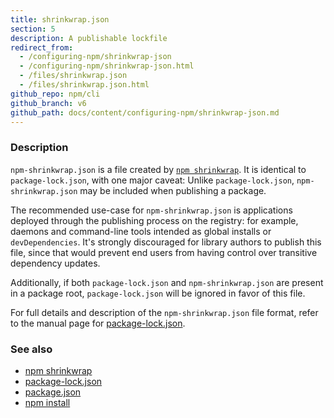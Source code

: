 ```yaml
---
title: shrinkwrap.json
section: 5
description: A publishable lockfile
redirect_from:
  - /configuring-npm/shrinkwrap-json
  - /configuring-npm/shrinkwrap-json.html
  - /files/shrinkwrap.json
  - /files/shrinkwrap.json.html
github_repo: npm/cli
github_branch: v6
github_path: docs/content/configuring-npm/shrinkwrap-json.md
---
```


### Description

`npm-shrinkwrap.json` is a file created by [`npm shrinkwrap`](/cli/v6/commands/npm-shrinkwrap). It is identical to
`package-lock.json`, with one major caveat: Unlike `package-lock.json`,
`npm-shrinkwrap.json` may be included when publishing a package.

The recommended use-case for `npm-shrinkwrap.json` is applications deployed
through the publishing process on the registry: for example, daemons and
command-line tools intended as global installs or `devDependencies`. It's
strongly discouraged for library authors to publish this file, since that would
prevent end users from having control over transitive dependency updates.

Additionally, if both `package-lock.json` and `npm-shrinkwrap.json` are present
in a package root, `package-lock.json` will be ignored in favor of this file.

For full details and description of the `npm-shrinkwrap.json` file format, refer
to the manual page for [package-lock.json](/cli/v6/configuring-npm/package-lock-json).

### See also

* [npm shrinkwrap](/cli/v6/commands/npm-shrinkwrap)
* [package-lock.json](/cli/v6/configuring-npm/package-lock-json)
* [package.json](/cli/v6/configuring-npm/package-json)
* [npm install](/cli/v6/commands/npm-install)
